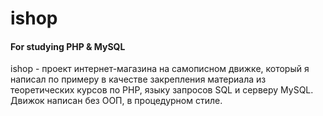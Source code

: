 # ishop
#### For studying PHP & MySQL
ishop - проект интернет-магазина на самописном движке, который я написал по примеру в качестве закрепления материала из теоретических курсов по PHP, языку запросов SQL и серверу MySQL. Движок написан без ООП, в процедурном стиле.
